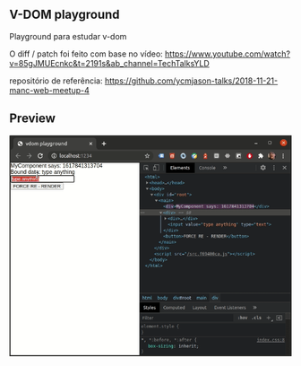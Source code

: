 ## V-DOM playground
Playground para estudar v-dom

O diff / patch foi feito com base no vídeo:
https://www.youtube.com/watch?v=85gJMUEcnkc&t=2191s&ab_channel=TechTalksYLD

repositório de referência: https://github.com/ycmjason-talks/2018-11-21-manc-web-meetup-4

## Preview
![preview](/preview.gif?raw=true)
